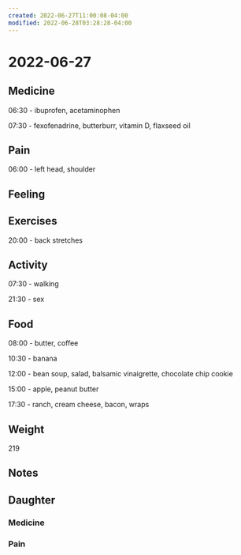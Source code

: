 ```yaml
---
created: 2022-06-27T11:00:08-04:00
modified: 2022-06-28T03:28:28-04:00
---
```


# 2022-06-27

## Medicine

06:30 - ibuprofen, acetaminophen

07:30 - fexofenadrine, butterburr, vitamin D, flaxseed oil 


## Pain

06:00 - left head, shoulder

## Feeling


## Exercises

20:00 - back stretches 


## Activity

07:30 - walking

21:30 - sex


## Food

08:00 - butter, coffee 

10:30 - banana

12:00 - bean soup, salad, balsamic vinaigrette, chocolate chip cookie 

15:00 - apple, peanut butter

17:30 - ranch, cream cheese, bacon, wraps

## Weight

219


## Notes


## Daughter

### Medicine


### Pain
